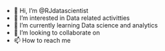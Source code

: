 - 👋 Hi, I’m @RJdatascientist
- 👀 I’m interested in Data related activitties
- 🌱 I’m currently learning Data science and analytics
- 💞️ I’m looking to collaborate on 
- 📫 How to reach me 

<!---
RJdatascientist/RJdatascientist is a ✨ special ✨ repository because its `README.md` (this file) appears on your GitHub profile.
You can click the Preview link to take a look at your changes.
--->
